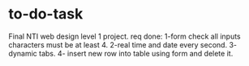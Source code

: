 # to-do-task
Final NTI web design level 1 project.
req done:
1-form check all inputs characters must be at least 4.
2-real time and date every second.
3- dynamic tabs.
4- insert new row into table using form and delete it.
